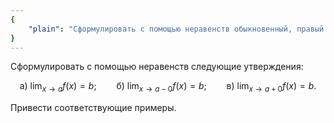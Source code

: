 ```yaml
---
{
    "plain": "Сформулировать с помощью неравенств обыкновенный, правый и левый пределы функции в точке, равные конечной точке. Привести соответствующие примеры."
}
---
```


Сформулировать с помощью неравенств следующие утверждения:

$$ \text{а) } \lim_{x \to a} f(x) = b; \qquad \text{б) } \lim_{x \to a - 0} f(x) = b; \qquad \text{в) } \lim_{x \to a+0} f(x) = b. $$

Привести соответствующие примеры.